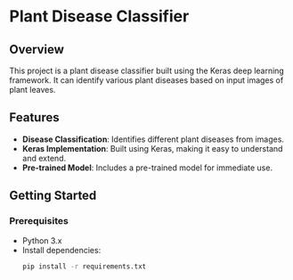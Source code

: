 # Plant Disease Classifier

## Overview

This project is a plant disease classifier built using the Keras deep learning framework. It can identify various plant diseases based on input images of plant leaves.

## Features

- **Disease Classification**: Identifies different plant diseases from images.
- **Keras Implementation**: Built using Keras, making it easy to understand and extend.
- **Pre-trained Model**: Includes a pre-trained model for immediate use.

## Getting Started

### Prerequisites

- Python 3.x
- Install dependencies:
  ```bash
  pip install -r requirements.txt
